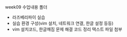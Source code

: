 week09 수업내용 폴더
- 라즈베리파이 실습
- 실습 환경 구성(vim 설치, 네트워크 연결, 한글 설정 등등)
- vim 설치코드, 한글깨짐 문제 해결 코드 정리 택스트 파일 첨부
